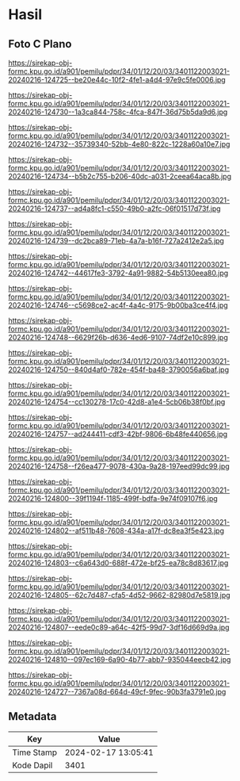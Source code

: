 # Hasil

## Foto C Plano

https://sirekap-obj-formc.kpu.go.id/a901/pemilu/pdpr/34/01/12/20/03/3401122003021-20240216-124725--be20e44c-10f2-4fe1-a4d4-97e9c5fe0006.jpg

https://sirekap-obj-formc.kpu.go.id/a901/pemilu/pdpr/34/01/12/20/03/3401122003021-20240216-124730--1a3ca844-758c-4fca-847f-36d75b5da9d6.jpg

https://sirekap-obj-formc.kpu.go.id/a901/pemilu/pdpr/34/01/12/20/03/3401122003021-20240216-124732--35739340-52bb-4e80-822c-1228a60a10e7.jpg

https://sirekap-obj-formc.kpu.go.id/a901/pemilu/pdpr/34/01/12/20/03/3401122003021-20240216-124734--b5b2c755-b206-40dc-a031-2ceea64aca8b.jpg

https://sirekap-obj-formc.kpu.go.id/a901/pemilu/pdpr/34/01/12/20/03/3401122003021-20240216-124737--ad4a8fc1-c550-49b0-a2fc-06f01517d73f.jpg

https://sirekap-obj-formc.kpu.go.id/a901/pemilu/pdpr/34/01/12/20/03/3401122003021-20240216-124739--dc2bca89-71eb-4a7a-b16f-727a2412e2a5.jpg

https://sirekap-obj-formc.kpu.go.id/a901/pemilu/pdpr/34/01/12/20/03/3401122003021-20240216-124742--44617fe3-3792-4a91-9882-54b5130eea80.jpg

https://sirekap-obj-formc.kpu.go.id/a901/pemilu/pdpr/34/01/12/20/03/3401122003021-20240216-124746--c5698ce2-ac4f-4a4c-9175-9b00ba3ce4f4.jpg

https://sirekap-obj-formc.kpu.go.id/a901/pemilu/pdpr/34/01/12/20/03/3401122003021-20240216-124748--6629f26b-d636-4ed6-9107-74df2e10c899.jpg

https://sirekap-obj-formc.kpu.go.id/a901/pemilu/pdpr/34/01/12/20/03/3401122003021-20240216-124750--840d4af0-782e-454f-ba48-3790056a6baf.jpg

https://sirekap-obj-formc.kpu.go.id/a901/pemilu/pdpr/34/01/12/20/03/3401122003021-20240216-124754--cc130278-17c0-42d8-a1e4-5cb06b38f0bf.jpg

https://sirekap-obj-formc.kpu.go.id/a901/pemilu/pdpr/34/01/12/20/03/3401122003021-20240216-124757--ad244411-cdf3-42bf-9806-6b48fe440656.jpg

https://sirekap-obj-formc.kpu.go.id/a901/pemilu/pdpr/34/01/12/20/03/3401122003021-20240216-124758--f26ea477-9078-430a-9a28-197eed99dc99.jpg

https://sirekap-obj-formc.kpu.go.id/a901/pemilu/pdpr/34/01/12/20/03/3401122003021-20240216-124800--39f1194f-1185-499f-bdfa-9e74f09107f6.jpg

https://sirekap-obj-formc.kpu.go.id/a901/pemilu/pdpr/34/01/12/20/03/3401122003021-20240216-124802--af511b48-7608-434a-a17f-dc8ea3f5e423.jpg

https://sirekap-obj-formc.kpu.go.id/a901/pemilu/pdpr/34/01/12/20/03/3401122003021-20240216-124803--c6a643d0-688f-472e-bf25-ea78c8d83617.jpg

https://sirekap-obj-formc.kpu.go.id/a901/pemilu/pdpr/34/01/12/20/03/3401122003021-20240216-124805--62c7d487-cfa5-4d52-9662-82980d7e5819.jpg

https://sirekap-obj-formc.kpu.go.id/a901/pemilu/pdpr/34/01/12/20/03/3401122003021-20240216-124807--eede0c89-a64c-42f5-99d7-3df16d669d9a.jpg

https://sirekap-obj-formc.kpu.go.id/a901/pemilu/pdpr/34/01/12/20/03/3401122003021-20240216-124810--097ec169-6a90-4b77-abb7-935044eecb42.jpg

https://sirekap-obj-formc.kpu.go.id/a901/pemilu/pdpr/34/01/12/20/03/3401122003021-20240216-124727--7367a08d-664d-49cf-9fec-90b3fa3791e0.jpg


## Metadata

| Key        | Value               |
| ---------- | ------------------- |
| Time Stamp | 2024-02-17 13:05:41 |
| Kode Dapil | 3401                |



